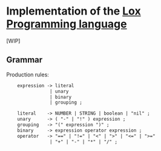 # Implementation of the [Lox Programming language](https://craftinginterpreters.com/the-lox-language.html)

[WIP]

## Grammar

Production rules:

```txt
    expression -> literal
                | unary
                | binary
                | grouping ;

    literal    -> NUMBER | STRING | boolean | "nil" ;
    unary      -> ( "-" | "!" ) expression ;
    grouping   -> "(" expression ")" ;
    binary     -> expression operator expression ;
    operator   -> "==" | "!=" | "<" | ">" | "<=" | ">="
                | "+" | "-" | "*" | "/" ;
```
